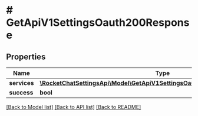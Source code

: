 # # GetApiV1SettingsOauth200Response

## Properties

Name | Type | Description | Notes
------------ | ------------- | ------------- | -------------
**services** | [**\RocketChatSettingsApi\Model\GetApiV1SettingsOauth200ResponseServicesInner[]**](GetApiV1SettingsOauth200ResponseServicesInner.md) |  | [optional]
**success** | **bool** |  | [optional]

[[Back to Model list]](../../README.md#models) [[Back to API list]](../../README.md#endpoints) [[Back to README]](../../README.md)
